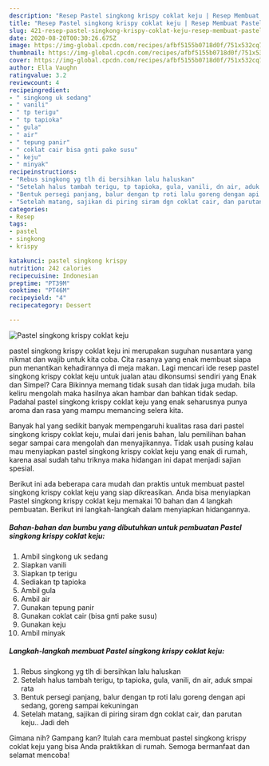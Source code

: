 ```yaml
---
description: "Resep Pastel singkong krispy coklat keju | Resep Membuat Pastel singkong krispy coklat keju Yang Paling Enak"
title: "Resep Pastel singkong krispy coklat keju | Resep Membuat Pastel singkong krispy coklat keju Yang Paling Enak"
slug: 421-resep-pastel-singkong-krispy-coklat-keju-resep-membuat-pastel-singkong-krispy-coklat-keju-yang-paling-enak
date: 2020-08-20T00:30:26.675Z
image: https://img-global.cpcdn.com/recipes/afbf5155b0718d0f/751x532cq70/pastel-singkong-krispy-coklat-keju-foto-resep-utama.jpg
thumbnail: https://img-global.cpcdn.com/recipes/afbf5155b0718d0f/751x532cq70/pastel-singkong-krispy-coklat-keju-foto-resep-utama.jpg
cover: https://img-global.cpcdn.com/recipes/afbf5155b0718d0f/751x532cq70/pastel-singkong-krispy-coklat-keju-foto-resep-utama.jpg
author: Ella Vaughn
ratingvalue: 3.2
reviewcount: 4
recipeingredient:
- " singkong uk sedang"
- " vanili"
- " tp terigu"
- " tp tapioka"
- " gula"
- " air"
- " tepung panir"
- " coklat cair bisa gnti pake susu"
- " keju"
- " minyak"
recipeinstructions:
- "Rebus singkong yg tlh di bersihkan lalu haluskan"
- "Setelah halus tambah terigu, tp tapioka, gula, vanili, dn air, aduk smpai rata"
- "Bentuk persegi panjang, balur dengan tp roti lalu goreng dengan api sedang, goreng sampai kekuningan"
- "Setelah matang, sajikan di piring siram dgn coklat cair, dan parutan keju.. Jadi deh"
categories:
- Resep
tags:
- pastel
- singkong
- krispy

katakunci: pastel singkong krispy 
nutrition: 242 calories
recipecuisine: Indonesian
preptime: "PT39M"
cooktime: "PT46M"
recipeyield: "4"
recipecategory: Dessert

---
```



![Pastel singkong krispy coklat keju](https://img-global.cpcdn.com/recipes/afbf5155b0718d0f/751x532cq70/pastel-singkong-krispy-coklat-keju-foto-resep-utama.jpg)


pastel singkong krispy coklat keju ini merupakan suguhan nusantara yang nikmat dan wajib untuk kita coba. Cita rasanya yang enak membuat siapa pun menantikan kehadirannya di meja makan.
Lagi mencari ide resep pastel singkong krispy coklat keju untuk jualan atau dikonsumsi sendiri yang Enak dan Simpel? Cara Bikinnya memang tidak susah dan tidak juga mudah. bila keliru mengolah maka hasilnya akan hambar dan bahkan tidak sedap. Padahal pastel singkong krispy coklat keju yang enak seharusnya punya aroma dan rasa yang mampu memancing selera kita.



Banyak hal yang sedikit banyak mempengaruhi kualitas rasa dari pastel singkong krispy coklat keju, mulai dari jenis bahan, lalu pemilihan bahan segar sampai cara mengolah dan menyajikannya. Tidak usah pusing kalau mau menyiapkan pastel singkong krispy coklat keju yang enak di rumah, karena asal sudah tahu triknya maka hidangan ini dapat menjadi sajian spesial.


Berikut ini ada beberapa cara mudah dan praktis untuk membuat pastel singkong krispy coklat keju yang siap dikreasikan. Anda bisa menyiapkan Pastel singkong krispy coklat keju memakai 10 bahan dan 4 langkah pembuatan. Berikut ini langkah-langkah dalam menyiapkan hidangannya.

<!--inarticleads1-->

##### Bahan-bahan dan bumbu yang dibutuhkan untuk pembuatan Pastel singkong krispy coklat keju:

1. Ambil  singkong uk sedang
1. Siapkan  vanili
1. Siapkan  tp terigu
1. Sediakan  tp tapioka
1. Ambil  gula
1. Ambil  air
1. Gunakan  tepung panir
1. Gunakan  coklat cair (bisa gnti pake susu)
1. Gunakan  keju
1. Ambil  minyak




<!--inarticleads2-->

##### Langkah-langkah membuat Pastel singkong krispy coklat keju:

1. Rebus singkong yg tlh di bersihkan lalu haluskan
1. Setelah halus tambah terigu, tp tapioka, gula, vanili, dn air, aduk smpai rata
1. Bentuk persegi panjang, balur dengan tp roti lalu goreng dengan api sedang, goreng sampai kekuningan
1. Setelah matang, sajikan di piring siram dgn coklat cair, dan parutan keju.. Jadi deh




Gimana nih? Gampang kan? Itulah cara membuat pastel singkong krispy coklat keju yang bisa Anda praktikkan di rumah. Semoga bermanfaat dan selamat mencoba!
